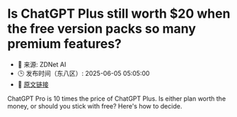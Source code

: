 # Is ChatGPT Plus still worth $20 when the free version packs so many premium features?
- 📅 来源: ZDNet AI
- 🕒 发布时间（东八区）: 2025-06-05 05:05:00
- 🔗 [原文链接](https://www.zdnet.com/article/is-chatgpt-plus-still-worth-20-when-the-free-version-packs-so-many-premium-features/)

ChatGPT Pro is 10 times the price of ChatGPT Plus. Is either plan worth the money, or should you stick with free? Here's how to decide.